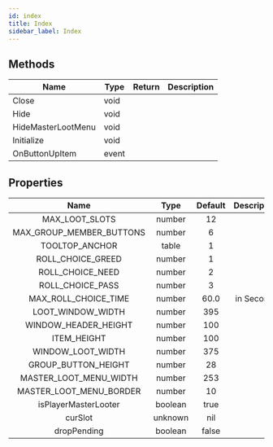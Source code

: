 ```yaml
---
id: index
title: Index
sidebar_label: Index
---
```


## Methods
|Name|Type|Return|Description|
|-|-|-|-|
|Close|void
|Hide|void
|HideMasterLootMenu|void
|Initialize|void
|OnButtonUpItem|event

## Properties
|Name|Type|Default|Description
|:-:|:-:|:-:|:-:|
|MAX_LOOT_SLOTS|number|12
|MAX_GROUP_MEMBER_BUTTONS|number|6
|TOOLTOP_ANCHOR|table|1
|ROLL_CHOICE_GREED|number|1
|ROLL_CHOICE_NEED|number|2
|ROLL_CHOICE_PASS|number|3
|MAX_ROLL_CHOICE_TIME|number|60.0|in Seconds
|LOOT_WINDOW_WIDTH|number|395
|WINDOW_HEADER_HEIGHT|number|100
|ITEM_HEIGHT|number|100
|WINDOW_LOOT_WIDTH|number|375
|GROUP_BUTTON_HEIGHT|number|28
|MASTER_LOOT_MENU_WIDTH|number|253
|MASTER_LOOT_MENU_BORDER|number|10
|isPlayerMasterLooter|boolean|true
|curSlot|unknown|nil
|dropPending|boolean|false